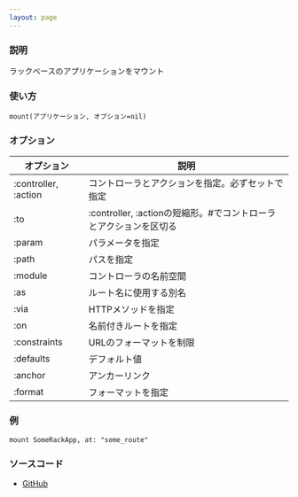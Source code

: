 ```yaml
---
layout: page
---
```


### 説明

ラックベースのアプリケーションをマウント

### 使い方

    mount(アプリケーション, オプション=nil)

### オプション

| オプション           | 説明                                                              |
| -------------------- | ----------------------------------------------------------------- |
| :controller, :action | コントローラとアクションを指定。必ずセットで指定                  |
| :to                  | :controller, :actionの短縮形。#でコントローラとアクションを区切る |
| :param               | パラメータを指定                                                  |
| :path                | パスを指定                                                        |
| :module              | コントローラの名前空間                                            |
| :as                  | ルート名に使用する別名                                            |
| :via                 | HTTPメソッドを指定                                                |
| :on                  | 名前付きルートを指定                                              |
| :constraints         | URLのフォーマットを制限                                           |
| :defaults            | デフォルト値                                                      |
| :anchor              | アンカーリンク                                                    |
| :format              | フォーマットを指定                                                |

### 例

    mount SomeRackApp, at: "some_route"

### ソースコード

- [GitHub](https://github.com/rails/rails/blob/984c3ef2775781d47efa9f541ce570daa2434a80/actionpack/lib/action_dispatch/routing/mapper.rb#L588)
